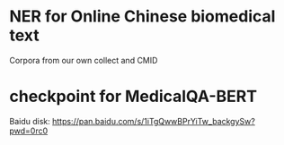 # NER for Online Chinese biomedical text
Corpora from our own collect and CMID


# checkpoint for MedicalQA-BERT
Baidu disk: https://pan.baidu.com/s/1iTgQwwBPrYiTw_backgySw?pwd=0rc0
